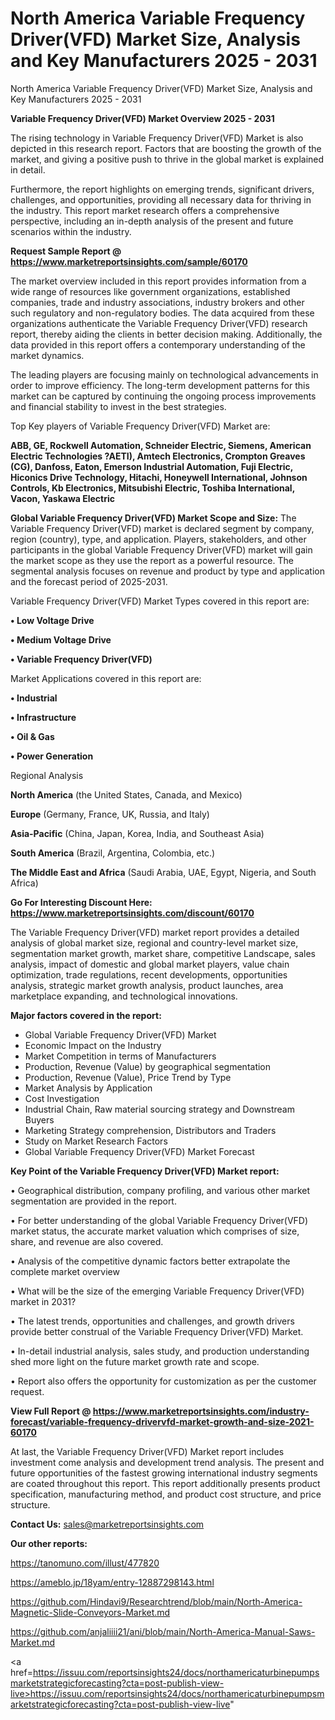 # North America Variable Frequency Driver(VFD) Market Size, Analysis and Key Manufacturers 2025 - 2031
North America Variable Frequency Driver(VFD) Market Size, Analysis and Key Manufacturers 2025 - 2031

<Strong> Variable Frequency Driver(VFD) Market Overview 2025 - 2031</strong>

The rising technology in Variable Frequency Driver(VFD) Market is also depicted in this research report. Factors that are boosting the growth of the market, and giving a positive push to thrive in the global market is explained in detail.

Furthermore, the report highlights on emerging trends, significant drivers, challenges, and opportunities, providing all necessary data for thriving in the industry. This report market research offers a comprehensive perspective, including an in-depth analysis of the present and future scenarios within the industry.

<strong>Request Sample Report @ <a href=https://www.marketreportsinsights.com/sample/60170>https://www.marketreportsinsights.com/sample/60170</a></strong>

The market overview included in this report provides information from a wide range of resources like government organizations, established companies, trade and industry associations, industry brokers and other such regulatory and non-regulatory bodies. The data acquired from these organizations authenticate the Variable Frequency Driver(VFD) research report, thereby aiding the clients in better decision making. Additionally, the data provided in this report offers a contemporary understanding of the market dynamics.

The leading players are focusing mainly on technological advancements in order to improve efficiency. The long-term development patterns for this market can be captured by continuing the ongoing process improvements and financial stability to invest in the best strategies.

Top Key players of Variable Frequency Driver(VFD) Market are:

<strong>ABB, GE, Rockwell Automation, Schneider Electric, Siemens, American Electric Technologies ?AETI), Amtech Electronics, Crompton Greaves (CG), Danfoss, Eaton, Emerson Industrial Automation, Fuji Electric, Hiconics Drive Technology, Hitachi, Honeywell International, Johnson Controls, Kb Electronics, Mitsubishi Electric, Toshiba International, Vacon, Yaskawa Electric</strong>

<strong><b>Global Variable Frequency Driver(VFD) Market Scope and Size:</b></strong>
The Variable Frequency Driver(VFD) market is declared segment by company, region (country), type, and application. Players, stakeholders, and other participants in the global Variable Frequency Driver(VFD) market will gain the market scope as they use the report as a powerful resource. The segmental analysis focuses on revenue and product by type and application and the forecast period of 2025-2031.

Variable Frequency Driver(VFD) Market Types covered in this report are:

<strong>• Low Voltage Drive

• Medium Voltage Drive

• Variable Frequency Driver(VFD)</strong>

Market Applications covered in this report are:

<strong>• Industrial

• Infrastructure

• Oil & Gas

• Power Generation</strong> 

Regional Analysis

<strong>North America</strong> (the United States, Canada, and Mexico)

<strong>Europe</strong> (Germany, France, UK, Russia, and Italy)

<strong>Asia-Pacific</strong> (China, Japan, Korea, India, and Southeast Asia)

<strong>South America</strong> (Brazil, Argentina, Colombia, etc.)

<strong>The Middle East and Africa</strong> (Saudi Arabia, UAE, Egypt, Nigeria, and South Africa)

<strong>Go For Interesting Discount Here: <a href=https://www.marketreportsinsights.com/discount/60170>https://www.marketreportsinsights.com/discount/60170</a></strong>

The Variable Frequency Driver(VFD) market report provides a detailed analysis of global market size, regional and country-level market size, segmentation market growth, market share, competitive Landscape, sales analysis, impact of domestic and global market players, value chain optimization, trade regulations, recent developments, opportunities analysis, strategic market growth analysis, product launches, area marketplace expanding, and technological innovations.

<strong><b>Major factors covered in the report:</b></strong>
<ul>
  <li>Global Variable Frequency Driver(VFD) Market </li>
  <li>Economic Impact on the Industry</li>
  <li>Market Competition in terms of Manufacturers</li>
  <li>Production, Revenue (Value) by geographical segmentation</li>
  <li>Production, Revenue (Value), Price Trend by Type</li>
  <li>Market Analysis by Application</li>
  <li>Cost Investigation</li>
  <li>Industrial Chain, Raw material sourcing strategy and Downstream Buyers</li>
  <li>Marketing Strategy comprehension, Distributors and Traders</li>
  <li>Study on Market Research Factors</li>
  <li>Global Variable Frequency Driver(VFD) Market Forecast</li>
</ul>

<strong><b>Key Point of the Variable Frequency Driver(VFD) Market report:</b></strong>

• Geographical distribution, company profiling, and various other market segmentation are provided in the report.

• For better understanding of the global Variable Frequency Driver(VFD) market status, the accurate market valuation which comprises of size, share, and revenue are also covered.

• Analysis of the competitive dynamic factors better extrapolate the complete market overview

• What will be the size of the emerging Variable Frequency Driver(VFD) market in 2031?

• The latest trends, opportunities and challenges, and growth drivers provide better construal of the Variable Frequency Driver(VFD) Market.

• In-detail industrial analysis, sales study, and production understanding shed more light on the future market growth rate and scope.

• Report also offers the opportunity for customization as per the customer request.

<strong><b>View Full Report @ <a href=https://www.marketreportsinsights.com/industry-forecast/variable-frequency-drivervfd-market-growth-and-size-2021-60170>https://www.marketreportsinsights.com/industry-forecast/variable-frequency-drivervfd-market-growth-and-size-2021-60170</a></b></strong>


At last, the Variable Frequency Driver(VFD) Market report includes investment come analysis and development trend analysis. The present and future opportunities of the fastest growing international industry segments are coated throughout this report. This report additionally presents product specification, manufacturing method, and product cost structure, and price structure.

<strong>Contact Us:</strong>
sales@marketreportsinsights.com

<strong>Our other reports:</strong>

<a href=https://tanomuno.com/illust/477820>https://tanomuno.com/illust/477820</a>

<a href=https://ameblo.jp/18yam/entry-12887298143.html>https://ameblo.jp/18yam/entry-12887298143.html</a>

<a href=https://github.com/Hindavi9/Researchtrend/blob/main/North-America-Magnetic-Slide-Conveyors-Market.md>https://github.com/Hindavi9/Researchtrend/blob/main/North-America-Magnetic-Slide-Conveyors-Market.md</a>

<a href=https://github.com/anjaliiii21/ani/blob/main/North-America-Manual-Saws-Market.md>https://github.com/anjaliiii21/ani/blob/main/North-America-Manual-Saws-Market.md</a>

<a href=https://issuu.com/reportsinsights24/docs/northamericaturbinepumpsmarketstrategicforecasting?cta=post-publish-view-live>https://issuu.com/reportsinsights24/docs/northamericaturbinepumpsmarketstrategicforecasting?cta=post-publish-view-live</a>"
